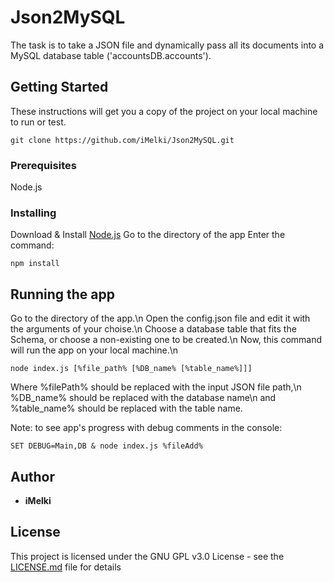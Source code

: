 # Json2MySQL
The task is to take a JSON file and dynamically pass all its documents into a MySQL database table ('accountsDB.accounts').


## Getting Started
These instructions will get you a copy of the project on your local machine to run or test. 
```
git clone https://github.com/iMelki/Json2MySQL.git
```


### Prerequisites
Node.js


### Installing
Download & Install [Node.js](https://nodejs.org/en/)
Go to the directory of the app
Enter the command:
```
npm install
```



## Running the app
Go to the directory of the app.\n
Open the config.json file and edit it with the arguments of your choise.\n
Choose a database table that fits the Schema, or choose a non-existing one to be created.\n
Now, this command will run the app on your local machine.\n

```
node index.js [%file_path% [%DB_name% [%table_name%]]]
```
Where %filePath% should be replaced with the input JSON file path,\n
%DB_name% should be replaced with the database name\n
and %table_name% should be replaced with the table name.


Note: to see app's progress with debug comments in the console:
```
SET DEBUG=Main,DB & node index.js %fileAdd%
``` 



## Author
* **iMelki** 


## License
This project is licensed under the GNU GPL v3.0 License - see the [LICENSE.md](LICENSE.md) file for details

